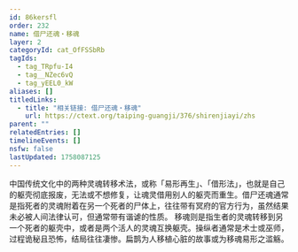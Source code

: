 ```yaml
---
id: 86kersfl
order: 232
name: 借尸还魂・移魂
layer: 2
categoryId: cat_OfFSSbRb
tagIds:
  - tag_TRpfu-I4
  - tag__NZec6vQ
  - tag_yEEL0_kW
aliases: []
titledLinks:
  - title: "相关链接: 借尸还魂・移魂"
    url: https://ctext.org/taiping-guangji/376/shirenjiayi/zhs
parent: ""
relatedEntries: []
timelineEvents: []
nsfw: false
lastUpdated: 1758087125
---
```


中国传统文化中的两种灵魂转移术法，或称「易形再生」、「借形法」，也就是自己的躯壳彻底报废，无法或不想修复，让魂灵借用别人的躯壳而重生。借尸还魂通常是指死者的灵魂附着在另一个死者的尸体上，往往带有冥府的官方行为，虽然结果未必被人间法律认可，但通常带有谐谑的性质。 移魂则是指生者的灵魂转移到另一个死者的躯壳中，或者是两个活人的灵魂互换躯壳。操纵者通常是术士或巫师，过程诡秘且恐怖，结局往往凄惨。扁鹊为人移植心脏的故事或为移魂易形之滥觞。